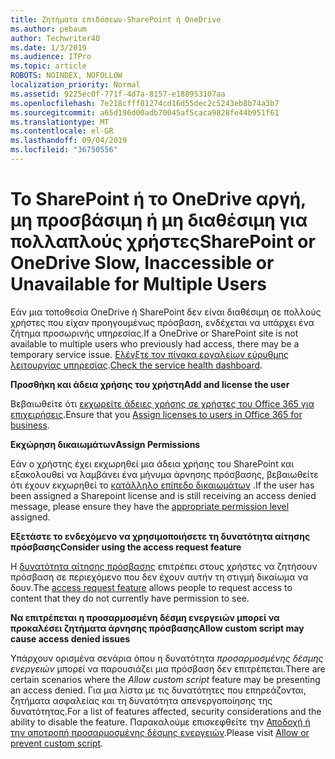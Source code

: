 ```yaml
---
title: Ζητήματα επιδόσεων-SharePoint ή OneDrive
ms.author: pebaum
author: Techwriter40
ms.date: 1/3/2019
ms.audience: ITPro
ms.topic: article
ROBOTS: NOINDEX, NOFOLLOW
localization_priority: Normal
ms.assetid: 9225ec0f-771f-4d7a-8157-e188953107aa
ms.openlocfilehash: 7e218cfff81274cd16d55dec2c5243eb8b74a3b7
ms.sourcegitcommit: a65d196d00adb70045af5caca9828fe44b951f61
ms.translationtype: MT
ms.contentlocale: el-GR
ms.lasthandoff: 09/04/2019
ms.locfileid: "36750556"
---
```

# <a name="sharepoint-or-onedrive-slow-inaccessible-or-unavailable-for-multiple-users"></a><span data-ttu-id="27ad2-102">Το SharePoint ή το OneDrive αργή, μη προσβάσιμη ή μη διαθέσιμη για πολλαπλούς χρήστες</span><span class="sxs-lookup"><span data-stu-id="27ad2-102">SharePoint or OneDrive Slow, Inaccessible or Unavailable for Multiple Users</span></span>

<span data-ttu-id="27ad2-103">Εάν μια τοποθεσία OneDrive ή SharePoint δεν είναι διαθέσιμη σε πολλούς χρήστες που είχαν προηγουμένως πρόσβαση, ενδέχεται να υπάρχει ένα ζήτημα προσωρινής υπηρεσίας.</span><span class="sxs-lookup"><span data-stu-id="27ad2-103">If a OneDrive or SharePoint site is not available to multiple users who previously had access, there may be a temporary service issue.</span></span> <span data-ttu-id="27ad2-104">[Ελέγξτε τον πίνακα εργαλείων εύρυθμης λειτουργίας υπηρεσίας](https://portal.office.com/adminportal/home#/servicehealth).</span><span class="sxs-lookup"><span data-stu-id="27ad2-104">[Check the service health dashboard](https://portal.office.com/adminportal/home#/servicehealth).</span></span>

<span data-ttu-id="27ad2-105">**Προσθήκη και άδεια χρήσης του χρήστη**</span><span class="sxs-lookup"><span data-stu-id="27ad2-105">**Add and license the user**</span></span>

<span data-ttu-id="27ad2-106">Βεβαιωθείτε ότι [εκχωρείτε άδειες χρήσης σε χρήστες του Office 365 για επιχειρήσεις](https://docs.microsoft.com/office365/admin/subscriptions-and-billing/assign-licenses-to-users?view=o365-worldwide&amp;tabs=One).</span><span class="sxs-lookup"><span data-stu-id="27ad2-106">Ensure that you [Assign licenses to users in Office 365 for business](https://docs.microsoft.com/office365/admin/subscriptions-and-billing/assign-licenses-to-users?view=o365-worldwide&amp;tabs=One).</span></span>


<span data-ttu-id="27ad2-107">**Εκχώρηση δικαιωμάτων**</span><span class="sxs-lookup"><span data-stu-id="27ad2-107">**Assign Permissions**</span></span>

<span data-ttu-id="27ad2-108">Εάν ο χρήστης έχει εκχωρηθεί μια άδεια χρήσης του SharePoint και εξακολουθεί να λαμβάνει ένα μήνυμα άρνησης πρόσβασης, βεβαιωθείτε ότι έχουν εκχωρηθεί το [κατάλληλο επίπεδο δικαιωμάτων](https://docs.microsoft.com/sharepoint/understanding-permission-levels) .</span><span class="sxs-lookup"><span data-stu-id="27ad2-108">If the user has been assigned a Sharepoint license and is still receiving an access denied message, please ensure they have the [appropriate permission level](https://docs.microsoft.com/sharepoint/understanding-permission-levels) assigned.</span></span>

<span data-ttu-id="27ad2-109">**Εξετάστε το ενδεχόμενο να χρησιμοποιήσετε τη δυνατότητα αίτησης πρόσβασης**</span><span class="sxs-lookup"><span data-stu-id="27ad2-109">**Consider using the access request feature**</span></span>

<span data-ttu-id="27ad2-110">Η [δυνατότητα αίτησης πρόσβασης](https://support.office.com/article/Set-up-and-manage-access-requests-94B26E0B-2822-49D4-929A-8455698654B3) επιτρέπει στους χρήστες να ζητήσουν πρόσβαση σε περιεχόμενο που δεν έχουν αυτήν τη στιγμή δικαίωμα να δουν.</span><span class="sxs-lookup"><span data-stu-id="27ad2-110">The [access request feature](https://support.office.com/article/Set-up-and-manage-access-requests-94B26E0B-2822-49D4-929A-8455698654B3) allows people to request access to content that they do not currently have permission to see.</span></span>

<span data-ttu-id="27ad2-111">**Να επιτρέπεται η προσαρμοσμένη δέσμη ενεργειών μπορεί να προκαλέσει ζητήματα άρνησης πρόσβασης**</span><span class="sxs-lookup"><span data-stu-id="27ad2-111">**Allow custom script may cause access denied issues**</span></span>

<span data-ttu-id="27ad2-112">Υπάρχουν ορισμένα σενάρια όπου η δυνατότητα *προσαρμοσμένης δέσμης ενεργειών* μπορεί να παρουσιάζει μια πρόσβαση δεν επιτρέπεται.</span><span class="sxs-lookup"><span data-stu-id="27ad2-112">There are certain scenarios where the *Allow custom script* feature may be presenting an access denied.</span></span> <span data-ttu-id="27ad2-113">Για μια λίστα με τις δυνατότητες που επηρεάζονται, ζητήματα ασφαλείας και τη δυνατότητα απενεργοποίησης της δυνατότητας.</span><span class="sxs-lookup"><span data-stu-id="27ad2-113">For a list of features affected, security considerations and the ability to disable the feature.</span></span> <span data-ttu-id="27ad2-114">Παρακαλούμε επισκεφθείτε την [Αποδοχή ή την αποτροπή προσαρμοσμένης δέσμης ενεργειών](https://docs.microsoft.com/sharepoint/allow-or-prevent-custom-script).</span><span class="sxs-lookup"><span data-stu-id="27ad2-114">Please visit [Allow or prevent custom script](https://docs.microsoft.com/sharepoint/allow-or-prevent-custom-script).</span></span>

